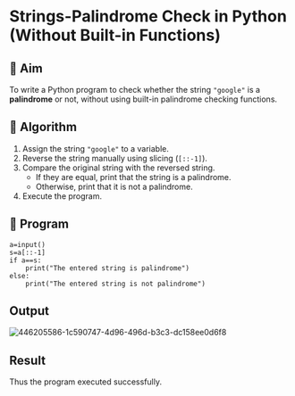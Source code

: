 # Strings-Palindrome Check in Python (Without Built-in Functions)

## 🎯 Aim
To write a Python program to check whether the string `"google"` is a **palindrome** or not, without using built-in palindrome checking functions.

## 🧠 Algorithm
1. Assign the string `"google"` to a variable.
2. Reverse the string manually using slicing (`[::-1]`).
3. Compare the original string with the reversed string.
   - If they are equal, print that the string is a palindrome.
   - Otherwise, print that it is not a palindrome.
4. Execute the program.

## 🧾 Program
~~~
a=input()
s=a[::-1]
if a==s:
    print("The entered string is palindrome")
else:
    print("The entered string is not palindrome")
~~~
## Output
![446205586-1c590747-4d96-496d-b3c3-dc158ee0d6f8](https://github.com/user-attachments/assets/451b84f1-7481-4bd3-9bae-697c4d220fed)

## Result
Thus the program executed successfully.

